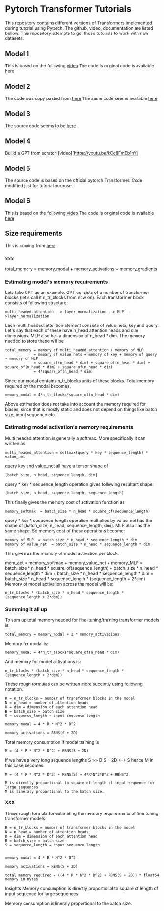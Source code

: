 # Pytorch Transformer Tutorials

This repository contains different versions of Transformers implemented during tutorial using Pytorch.
The github, video, documentation are listed bellow.
This repository attempts to get those tutorials to work with new datasets.

## Model 1

This is based on the following [video](https://youtu.be/ISNdQcPhsts)
The code is original code is available [here](https://github.com/hkproj/pytorch-transformer)

## Model 2

The code was copy pasted from [here](https://towardsdatascience.com/build-your-own-transformer-from-scratch-using-pytorch-84c850470dcb)
The same code seems available [here](https://www.datacamp.com/tutorial/building-a-transformer-with-py-torch)

## Model 3

The source code seems to be [here](https://github.com/SamLynnEvans/Transformer?ref=blog.floydhub.com)

## Model 4

Builld a GPT from scratch [video][https://youtu.be/kCc8FmEb1nY]

## Model 5

The source code is based on the official pytorch Transformer. Code modified just for tutorial purpose.

## Model 6

This is based on the following [video](https://www.youtube.com/playlist?list=PLTl9hO2Oobd97qfWC40gOSU8C0iu0m2l4)
The code is original code is available [here](https://github.com/ajhalthor/Transformer-Neural-Network)


## Size requirements

This is coming from [here](https://schartz.github.io/blog/estimating-memory-requirements-of-transformers/)

### xxx
total_memory = memory_modal + memory_activations + memory_gradients


### Estimating model's memory requirements
Lets take GPT as an example. GPT consists of a number of transformer blocks (let's call it n_tr_blocks from now on). Each transformer block consists of following structure:

```
multi_headed_attention --> layer_normalization --> MLP -->layer_normalization
```

Each multi_headed_attention element consists of value nets, key and query. Let's say that each of these have n_head attention heads and dim dimensions. MLP also has a dimension of n_head * dim. The memory needed to store these will be

```
total_memory = memory of multi_headed_attention + memory of MLP
			 = memory of value nets + memory of key + memory of query + memory of MLP
			 = square_of(n_head * dim) + square_of(n_head * dim) + square_of(n_head * dim) + square_of(n_head * dim)
			 = 4*square_of(n_head * dim)
```
Since our modal contains n_tr_blocks units of these blocks. Total memory required by the modal becomes.

```
memory_modal = 4*n_tr_blocks*square_of(n_head * dim)
```

Above estimation does not take into account the memory required for biases, since that is mostly static and does not depend on things like batch size, input sequence etc.


### Estimating model activation's memory requirements

Multi headed attention is generally a softmax. More specifically it can written as:

```
multi_headed_attention = softmax(query * key * sequence_length) * value_net
```
query key and value_net all have a tensor shape of

```
[batch_size, n_head, sequence_length, dim]
```

query * key * sequence_length operation gives following resultant shape:

```
[batch_size, n_head, sequence_length, sequence_length]
```
This finally gives the memory cost of activation function as

```
memory_softmax  = batch_size * n_head * square_of(sequence_length)
```


query * key * sequence_length operation multiplied by value_net has the shape of [batch_size, n_head, sequence_length, dim]. MLP also has the same shape. So memory cost of these operations become:

```
memory of MLP  = batch_size * n_head * sequence_length * dim
memory of value_net  = batch_size * n_head * sequence_length * dim
```

This gives us the memory of model activation per block:

mem_act = memory_softmax + memory_value_net + memory_MLP
		= batch_size * n_head * square_of(sequence_length)
		  + batch_size * n_head * sequence_length * dim
		  + batch_size * n_head * sequence_length * dim
		= batch_size * n_head * sequence_length * (sequence_length + 2*dim)
Memory of model activation across the model will be:

```
n_tr_blocks * (batch_size * n_head * sequence_length * (sequence_length + 2*dim))
````

### Summing it all up
To sum up total memory needed for fine-tuning/training transformer models is:

```
total_memory = memory_modal + 2 * memory_activations
```
Memory for modal is:

```
memory_modal = 4*n_tr_blocks*square_of(n_head * dim)
```
And memory for model activations is:

```
n_tr_blocks * (batch_size * n_head * sequence_length * (sequence_length + 2*dim))
```
These rough formulas can be written more succintly using following notation.

```
R = n_tr_blocks = number of transformer blocks in the model
N = n_head = number of attention heads
D = dim = dimension of each attention head
B = batch_size = batch size
S = sequence_length = input sequence length

memory modal = 4 * R * N^2 * D^2

memory activations = RBNS(S + 2D)
```
Total memory consumption if modal training is

```
M = (4 * R * N^2 * D^2) + RBNS(S + 2D)
```
If we have a very long sequence lengths S >> D S + 2D <--> S hence M in this case becomes:

```
M = (4 * R * N^2 * D^2) + RBNS(S) = 4*R*N^2*D^2 + RBNS^2

M is directly proportional to square of length of input sequence for large sequences
M is lineraly proportional to the batch size.
```

#### XXX

These rough formula for estimating the memory requirements of fine tuning transformer models

```
R = n_tr_blocks = number of transformer blocks in the model
N = n_head = number of attention heads
D = dim = dimension of each attention head
B = batch_size = batch size
S = sequence_length = input sequence length


memory modal = 4 * R * N^2 * D^2

memory activations = RBNS(S + 2D)

total memory required = ((4 * R * N^2 * D^2) + RBNS(S + 2D)) * float64 memory in bytes
```

Insights
Memory consumption is directly proportional to square of length of input sequence for large sequences

Memory consumption is lineraly proportional to the batch size.

